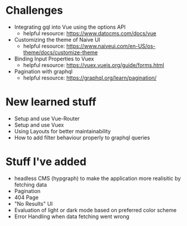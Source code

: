 # Challenges

- Integrating gql into Vue using the options API
  - helpful resource: https://www.datocms.com/docs/vue
- Customizing the theme of Naive UI
  - helpful resource: https://www.naiveui.com/en-US/os-theme/docs/customize-theme
- Binding Input Properties to Vuex 
  - helpful resource: https://vuex.vuejs.org/guide/forms.html
- Pagination with graphql
  - helpful resource: https://graphql.org/learn/pagination/

# New learned stuff

- Setup and use Vue-Router
- Setup and use Vuex
- Using Layouts for better maintainability
- How to add filter behaviour properly to graphql queries

# Stuff I've added

- headless CMS (hypgraph) to make the application more realisitic by fetching data
- Pagination
- 404 Page
- "No Results" UI
- Evaluation of light or dark mode based on preferred color scheme
- Error Handling when data fetching went wrong